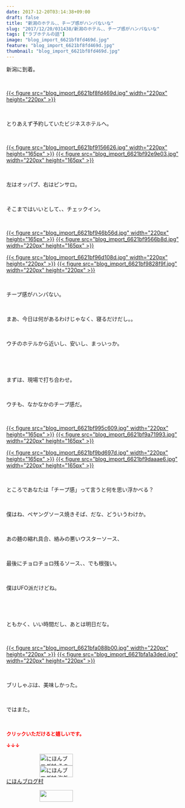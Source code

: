```yaml
---
date: 2017-12-20T03:14:38+09:00
draft: false
title: "新潟のホテル、、チープ感がハンパないな"
slug: "2017/12/20/031438/新潟のホテル、、チープ感がハンパないな"
tags: ["ラブホテルの話"]
image: "blog_import_6621bf8fd469d.jpg"
feature: "blog_import_6621bf8fd469d.jpg"
thumbnail: "blog_import_6621bf8fd469d.jpg"
---
```

<p>新潟に到着。</p><p> </p><p><a href="blog_import_6621bf8fd469d.jpg">{{< figure src="blog_import_6621bf8fd469d.jpg" width="220px" height="220px" >}}</a></p><p> </p><p>とりあえず予約していたビジネスホテルへ。</p><p> </p><p><a href="blog_import_6621bf9156626.jpg">{{< figure src="blog_import_6621bf9156626.jpg" width="220px" height="165px" >}}</a> <a href="blog_import_6621bf92e9e03.jpg">{{< figure src="blog_import_6621bf92e9e03.jpg" width="220px" height="165px" >}}</a></p><p> </p><p>左はオッパブ、右はピンサロ。</p><p> </p><p>そこまではいいとして、、チェックイン。</p><p> </p><p><a href="blog_import_6621bf946b56d.jpg">{{< figure src="blog_import_6621bf946b56d.jpg" width="220px" height="165px" >}}</a> <a href="blog_import_6621bf9566b8d.jpg">{{< figure src="blog_import_6621bf9566b8d.jpg" width="220px" height="165px" >}}</a></p><p><a href="blog_import_6621bf96d108d.jpg">{{< figure src="blog_import_6621bf96d108d.jpg" width="220px" height="220px" >}}</a> <a href="blog_import_6621bf9828f9f.jpg">{{< figure src="blog_import_6621bf9828f9f.jpg" width="220px" height="220px" >}}</a> </p><p> </p><p>チープ感がハンパない。</p><p> </p><p>まあ、今日は何があるわけじゃなく、寝るだけだし。。</p><p> </p><p>ウチのホテルから近いし、安いし、まっいっか。</p><p> </p><p> </p><p>まずは、現場で打ち合わせ。</p><p> </p><p>ウチも、なかなかのチープ感だ。</p><p> </p><p><a href="blog_import_6621bf995c609.jpg">{{< figure src="blog_import_6621bf995c609.jpg" width="220px" height="165px" >}}</a> <a href="blog_import_6621bf9a71993.jpg">{{< figure src="blog_import_6621bf9a71993.jpg" width="220px" height="165px" >}}</a></p><p><a href="blog_import_6621bf9bd697d.jpg">{{< figure src="blog_import_6621bf9bd697d.jpg" width="220px" height="165px" >}}</a> <a href="blog_import_6621bf9daaae6.jpg">{{< figure src="blog_import_6621bf9daaae6.jpg" width="220px" height="165px" >}}</a></p><p> </p><p>ところであなたは「チープ感」って言うと何を思い浮かべる？</p><p> </p><p>僕はね、ペヤングソース焼きそば、だな、どういうわけか。</p><p> </p><p>あの麺の縮れ具合、絡みの悪いウスターソース、</p><p> </p><p>最後にチョロチョロ残るソース、、でも根強い。</p><p> </p><p>僕はUFO派だけどね。</p><p> </p><p> </p><p>ともかく、いい時間だし、あとは明日だな。</p><p> </p><p><a href="blog_import_6621bfa088b00.jpg">{{< figure src="blog_import_6621bfa088b00.jpg" width="220px" height="220px" >}}</a> <a href="blog_import_6621bfa1a3ded.jpg">{{< figure src="blog_import_6621bfa1a3ded.jpg" width="220px" height="220px" >}}</a></p><p> </p><p>ブリしゃぶは、美味しかった。</p><p> </p><p>ではまた。</p><p> </p><p><font color="#ff0000" size="2"><strong>クリックいただけると嬉しいです。</strong></font></p><p><font color="#ff0000" size="2"><strong>↓↓↓</strong></font></p><p><a href="ranking.html?p_cid=01260127" id="&amp;blogmura_banner" target="_blank"><img alt="にほんブログ村 その他生活ブログ 不動産投資へ" border="0" height="31" src="data:image/svg+xml;charset=utf-8,%3Csvg%20xmlns%3D%22http%3A%2F%2Fwww.w3.org%2F2000%2Fsvg%22%20title%3D%22Placeholder%20for%20Images%22%20role%3D%22presentation%22%20viewBox%3D%220%200%2088%2031%22%20%2F%3E" width="88" data-src="https://img-proxy.blog-video.jp/images?url=http%3A%2F%2Flife.blogmura.com%2Fhudousantoushi%2Fimg%2Fhudousantoushi88_31.gif" style="aspect-ratio: auto 88 / 31;"/><noscript><img alt="にほんブログ村 その他生活ブログ 不動産投資へ" border="0" height="31" src="https://img-proxy.blog-video.jp/images?url=http%3A%2F%2Flife.blogmura.com%2Fhudousantoushi%2Fimg%2Fhudousantoushi88_31.gif" width="88"></noscript></a><br/><a href="ranking.html?p_cid=01260127" target="_blank"><img alt="にほんブログ村 海外生活ブログ バリ島情報へ" border="0" height="31" src="data:image/svg+xml;charset=utf-8,%3Csvg%20xmlns%3D%22http%3A%2F%2Fwww.w3.org%2F2000%2Fsvg%22%20title%3D%22Placeholder%20for%20Images%22%20role%3D%22presentation%22%20viewBox%3D%220%200%2088%2031%22%20%2F%3E" width="88" data-src="https://img-proxy.blog-video.jp/images?url=http%3A%2F%2Foverseas.blogmura.com%2Fbali%2Fimg%2Fbali88_31.gif" style="aspect-ratio: auto 88 / 31;"/><noscript><img alt="にほんブログ村 海外生活ブログ バリ島情報へ" border="0" height="31" src="https://img-proxy.blog-video.jp/images?url=http%3A%2F%2Foverseas.blogmura.com%2Fbali%2Fimg%2Fbali88_31.gif" width="88"></noscript></a><br/><a href="ranking.html?p_cid=01260127" target="_blank">にほんブログ村</a></p><p><a href="link.php?1804582" title="人気ブログランキングへ"><img border="0" height="31" src="data:image/svg+xml;charset=utf-8,%3Csvg%20xmlns%3D%22http%3A%2F%2Fwww.w3.org%2F2000%2Fsvg%22%20title%3D%22Placeholder%20for%20Images%22%20role%3D%22presentation%22%20viewBox%3D%220%200%2088%2031%22%20%2F%3E" width="88" data-src="https://blog.with2.net/img/banner/banner_22.gif" style="aspect-ratio: auto 88 / 31;"/><noscript><img border="0" height="31" src="https://blog.with2.net/img/banner/banner_22.gif" width="88"></noscript></a></p><p> </p>

